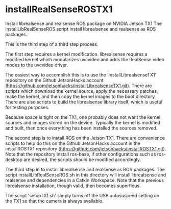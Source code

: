 # installRealSenseROSTX1
Install librealsense and realsense ROS package on NVIDIA Jetson TX1
The installLibRealSenseROS script install librealsense and realsense as ROS packages.

This is the third step of a third step process.

The first step requires a kernel modification. librealsense requires a modified kernel which modularizes uvcvideo and adds the RealSense video modes to the uvcvideo driver.

The easiest way to accomplish this is to use the 'installLibrealsenseTX1' repository on the Github JetsonHacks account (https://github.com/jetsonhacks/installLibrealsenseTX1.git). There are scripts which download the kernel source, apply the necessary patches, make the kernel, and then copy the kernel images to the boot directory. There are also scripts to build the librealsense library itself, which is useful for testing purposes.

Because space is tight on the TX1, one probably does not want the kernel sources and images stored on the device. Typically the kernel is modified and built, then once everything has been installed the sources removed.

The second step is to install ROS on the Jetson TX1. There are convenience scripts to help do this on the Github JetsonHacks account in the installROSTX1 repository (https://github.com/jetsonhacks/installROSTX1.git). Note that the repository install ros-base, if other configurations such as ros-desktop are desired, the scripts should be modified accordingly.

The third step in to install librealsense and realsense as ROS packages. The script installLibRealSenseROS.sh in this directory will install librealsense and realsense and dependencies in a Catkin Workspace. Note that the previous librealsense installation, though valid, then becomes superflous.

The script 'setupTX1.sh' simply turns off the USB autosuspend setting on the TX1 so that the camera is always available. 
